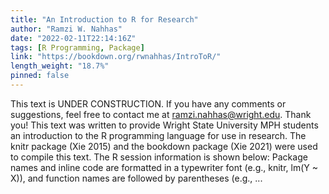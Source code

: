 ```yaml
---
title: "An Introduction to R for Research"
author: "Ramzi W. Nahhas"
date: "2022-02-11T22:14:16Z"
tags: [R Programming, Package]
link: "https://bookdown.org/rwnahhas/IntroToR/"
length_weight: "18.7%"
pinned: false
---
```


This text is UNDER CONSTRUCTION. If you have any comments or suggestions, feel free to contact me at ramzi.nahhas@wright.edu. Thank you! This text was written to provide Wright State University MPH students an introduction to the R programming language for use in research. The knitr package (Xie 2015) and the bookdown package (Xie 2021) were used to compile this text. The R session information is shown below: Package names and inline code are formatted in a typewriter font (e.g., knitr, lm(Y ~ X)), and function names are followed by parentheses (e.g., ...
